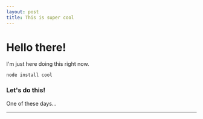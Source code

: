 ```yaml
---
layout: post
title: This is super cool
---
```


# Hello there!
I'm just here doing this right now.

    node install cool

### Let's do this!
One of these days...

---
